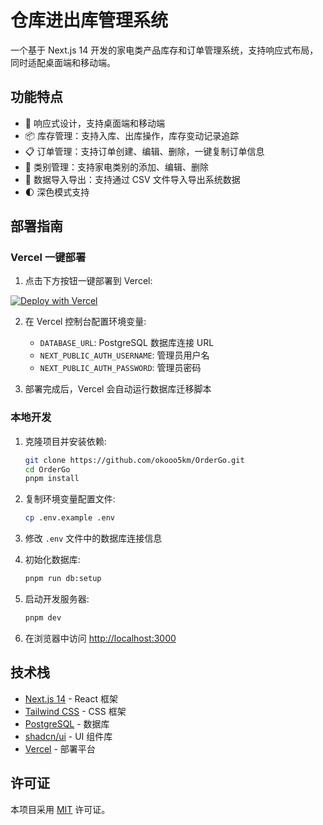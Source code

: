 # 仓库进出库管理系统

一个基于 Next.js 14 开发的家电类产品库存和订单管理系统，支持响应式布局，同时适配桌面端和移动端。

## 功能特点

- 📱 响应式设计，支持桌面端和移动端
- 📦 库存管理：支持入库、出库操作，库存变动记录追踪
- 📋 订单管理：支持订单创建、编辑、删除，一键复制订单信息
- 📁 类别管理：支持家电类别的添加、编辑、删除
- 💾 数据导入导出：支持通过 CSV 文件导入导出系统数据
- 🌓 深色模式支持

## 部署指南

### Vercel 一键部署

1. 点击下方按钮一键部署到 Vercel:

[![Deploy with Vercel](https://vercel.com/button)](https://vercel.com/new/clone?repository-url=https%3A%2F%2Fgithub.com%2Fokooo5km%2FOrderGo)

2. 在 Vercel 控制台配置环境变量:
   - `DATABASE_URL`: PostgreSQL 数据库连接 URL
   - `NEXT_PUBLIC_AUTH_USERNAME`: 管理员用户名
   - `NEXT_PUBLIC_AUTH_PASSWORD`: 管理员密码

3. 部署完成后，Vercel 会自动运行数据库迁移脚本

### 本地开发

1. 克隆项目并安装依赖:

   ```bash
   git clone https://github.com/okooo5km/OrderGo.git
   cd OrderGo
   pnpm install
   ```

2. 复制环境变量配置文件:

   ```bash
   cp .env.example .env
   ```

3. 修改 `.env` 文件中的数据库连接信息

4. 初始化数据库:

   ```bash
   pnpm run db:setup
   ```

5. 启动开发服务器:

   ```bash
   pnpm dev
   ```

5. 在浏览器中访问 [http://localhost:3000](http://localhost:3000)

## 技术栈

- [Next.js 14](https://nextjs.org/) - React 框架
- [Tailwind CSS](https://tailwindcss.com/) - CSS 框架
- [PostgreSQL](https://www.postgresql.org/) - 数据库
- [shadcn/ui](https://ui.shadcn.com/) - UI 组件库
- [Vercel](https://vercel.com/) - 部署平台

## 许可证

本项目采用 [MIT](LICENSE) 许可证。
